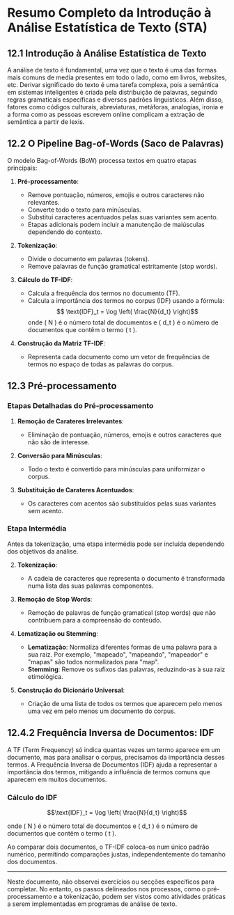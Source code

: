# Resumo Completo da Introdução à Análise Estatística de Texto (STA)

## 12.1 Introdução à Análise Estatística de Texto

A análise de texto é fundamental, uma vez que o texto é uma das formas mais comuns de media presentes em todo o lado, como em livros, websites, etc. Derivar significado do texto é uma tarefa complexa, pois a semântica em sistemas inteligentes é criada pela distribuição de palavras, seguindo regras gramaticais específicas e diversos padrões linguísticos. Além disso, fatores como códigos culturais, abreviaturas, metáforas, analogias, ironia e a forma como as pessoas escrevem online complicam a extração de semântica a partir de lexis.

## 12.2 O Pipeline Bag-of-Words (Saco de Palavras)

O modelo Bag-of-Words (BoW) processa textos em quatro etapas principais:

1. **Pré-processamento**: 
    - Remove pontuação, números, emojis e outros caracteres não relevantes.
    - Converte todo o texto para minúsculas.
    - Substitui caracteres acentuados pelas suas variantes sem acento.
    - Etapas adicionais podem incluir a manutenção de maiúsculas dependendo do contexto.

2. **Tokenização**: 
    - Divide o documento em palavras (tokens).
    - Remove palavras de função gramatical estritamente (stop words).

3. **Cálculo do TF-IDF**: 
    - Calcula a frequência dos termos no documento (TF).
    - Calcula a importância dos termos no corpus (IDF) usando a fórmula: 
		$$ \text{IDF}_t = \log \left( \frac{N}{d_t} \right)$$
      onde \( N \) é o número total de documentos e \( d_t \) é o número de documentos que contêm o termo \( t \).

4. **Construção da Matriz TF-IDF**:
    - Representa cada documento como um vetor de frequências de termos no espaço de todas as palavras do corpus.

## 12.3 Pré-processamento

### Etapas Detalhadas do Pré-processamento

1. **Remoção de Carateres Irrelevantes**:
    - Eliminação de pontuação, números, emojis e outros caracteres que não são de interesse.
  
2. **Conversão para Minúsculas**:
    - Todo o texto é convertido para minúsculas para uniformizar o corpus.
  
3. **Substituição de Carateres Acentuados**:
    - Os caracteres com acentos são substituídos pelas suas variantes sem acento.

### Etapa Intermédia
Antes da tokenização, uma etapa intermédia pode ser incluída dependendo dos objetivos da análise.

2. **Tokenização**:
    - A cadeia de caracteres que representa o documento é transformada numa lista das suas palavras componentes.

3. **Remoção de Stop Words**:
    - Remoção de palavras de função gramatical (stop words) que não contribuem para a compreensão do conteúdo.

4. **Lematização ou Stemming**:
    - **Lematização**: Normaliza diferentes formas de uma palavra para a sua raiz. Por exemplo, "mapeado", "mapeando", "mapeador" e "mapas" são todos normalizados para "map".
    - **Stemming**: Remove os sufixos das palavras, reduzindo-as à sua raiz etimológica.

5. **Construção do Dicionário Universal**:
    - Criação de uma lista de todos os termos que aparecem pelo menos uma vez em pelo menos um documento do corpus.

## 12.4.2 Frequência Inversa de Documentos: IDF

A TF (Term Frequency) só indica quantas vezes um termo aparece em um documento, mas para analisar o corpus, precisamos da importância desses termos. A Frequência Inversa de Documentos (IDF) ajuda a representar a importância dos termos, mitigando a influência de termos comuns que aparecem em muitos documentos.

### Cálculo do IDF
$$\text{IDF}_t = \log \left( \frac{N}{d_t} \right)$$ 

onde \( N \) é o número total de documentos e \( d_t \) é o número de documentos que contêm o termo \( t \).

Ao comparar dois documentos, o TF-IDF coloca-os num único padrão numérico, permitindo comparações justas, independentemente do tamanho dos documentos.

---

Neste documento, não observei exercícios ou secções específicos para completar. No entanto, os passos delineados nos processos, como o pré-processamento e a tokenização, podem ser vistos como atividades práticas a serem implementadas em programas de análise de texto.
